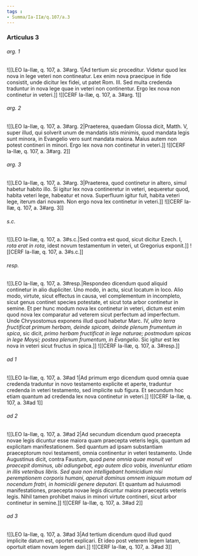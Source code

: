 ```yaml
---
tags : 
- Summa/Ia-IIæ/q.107/a.3
---
```


### Articulus 3

###### arg. 1
![[LEO Ia-IIæ, q. 107, a. 3#arg. 1|Ad tertium sic proceditur. Videtur quod lex nova in lege veteri non contineatur. Lex enim nova praecipue in fide consistit, unde dicitur lex fidei, ut patet Rom. III. Sed multa credenda traduntur in nova lege quae in veteri non continentur. Ergo lex nova non continetur in veteri.]]
![[CERF Ia-IIæ, q. 107, a. 3#arg. 1]]

###### arg. 2
![[LEO Ia-IIæ, q. 107, a. 3#arg. 2|Praeterea, quaedam Glossa dicit, Matth. V, super illud, qui solverit unum de mandatis istis minimis, quod mandata legis sunt minora, in Evangelio vero sunt mandata maiora. Maius autem non potest contineri in minori. Ergo lex nova non continetur in veteri.]]
![[CERF Ia-IIæ, q. 107, a. 3#arg. 2]]

###### arg. 3
![[LEO Ia-IIæ, q. 107, a. 3#arg. 3|Praeterea, quod continetur in altero, simul habetur habito illo. Si igitur lex nova contineretur in veteri, sequeretur quod, habita veteri lege, habeatur et nova. Superfluum igitur fuit, habita veteri lege, iterum dari novam. Non ergo nova lex continetur in veteri.]]
![[CERF Ia-IIæ, q. 107, a. 3#arg. 3]]

###### s.c.
![[LEO Ia-IIæ, q. 107, a. 3#s.c.|Sed contra est quod, sicut dicitur Ezech. I, *rota erat in rota*, idest novum testamentum in veteri, ut Gregorius exponit.]]
![[CERF Ia-IIæ, q. 107, a. 3#s.c.]]

###### resp.
![[LEO Ia-IIæ, q. 107, a. 3#resp.|Respondeo dicendum quod aliquid continetur in alio dupliciter. Uno modo, in actu, sicut locatum in loco. Alio modo, virtute, sicut effectus in causa, vel complementum in incompleto, sicut genus continet species potestate, et sicut tota arbor continetur in semine. Et per hunc modum nova lex continetur in veteri, dictum est enim quod nova lex comparatur ad veterem sicut perfectum ad imperfectum. Unde Chrysostomus exponens illud quod habetur Marc. IV, *ultro terra fructificat primum herbam, deinde spicam, deinde plenum frumentum in spica*, sic dicit, *primo herbam fructificat in lege naturae; postmodum spicas in lege Moysi; postea plenum frumentum, in Evangelio*. Sic igitur est lex nova in veteri sicut fructus in spica.]]
![[CERF Ia-IIæ, q. 107, a. 3#resp.]]

###### ad 1
![[LEO Ia-IIæ, q. 107, a. 3#ad 1|Ad primum ergo dicendum quod omnia quae credenda traduntur in novo testamento explicite et aperte, traduntur credenda in veteri testamento, sed implicite sub figura. Et secundum hoc etiam quantum ad credenda lex nova continetur in veteri.]]
![[CERF Ia-IIæ, q. 107, a. 3#ad 1]]

###### ad 2
![[LEO Ia-IIæ, q. 107, a. 3#ad 2|Ad secundum dicendum quod praecepta novae legis dicuntur esse maiora quam praecepta veteris legis, quantum ad explicitam manifestationem. Sed quantum ad ipsam substantiam praeceptorum novi testamenti, omnia continentur in veteri testamento. Unde Augustinus dicit, contra Faustum, quod *pene omnia quae monuit vel praecepit dominus, ubi adiungebat, ego autem dico vobis, inveniuntur etiam in illis veteribus libris. Sed quia non intelligebant homicidium nisi peremptionem corporis humani, aperuit dominus omnem iniquum motum ad nocendum fratri, in homicidii genere deputari*. Et quantum ad huiusmodi manifestationes, praecepta novae legis dicuntur maiora praeceptis veteris legis. Nihil tamen prohibet maius in minori virtute contineri, sicut arbor continetur in semine.]]
![[CERF Ia-IIæ, q. 107, a. 3#ad 2]]

###### ad 3
![[LEO Ia-IIæ, q. 107, a. 3#ad 3|Ad tertium dicendum quod illud quod implicite datum est, oportet explicari. Et ideo post veterem legem latam, oportuit etiam novam legem dari.]]
![[CERF Ia-IIæ, q. 107, a. 3#ad 3]]

